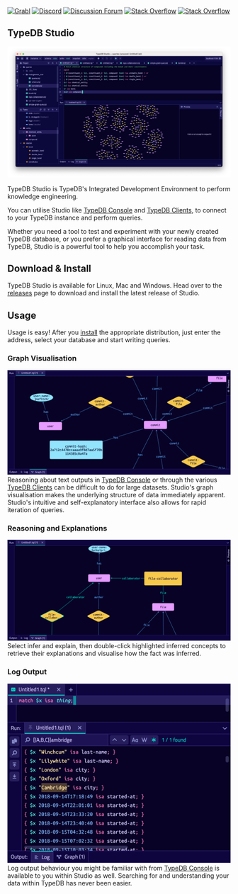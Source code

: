 [![Grabl](https://grabl.io/api/status/vaticle/typedb/badge.svg)](https://grabl.io/vaticle/typedb-studio)
[![Discord](https://img.shields.io/discord/665254494820368395?color=7382D8&label=chat&logo=discord&logoColor=ffffff)](https://vaticle.com/discord)
[![Discussion Forum](https://img.shields.io/discourse/https/forum.vaticle.com/topics.svg)](https://forum.vaticle.com)
[![Stack Overflow](https://img.shields.io/badge/stackoverflow-typedb-796de3.svg)](https://stackoverflow.com/questions/tagged/typedb)
[![Stack Overflow](https://img.shields.io/badge/stackoverflow-typeql-3dce8c.svg)](https://stackoverflow.com/questions/tagged/typeql)

## TypeDB Studio

[![TypeDB Studio](./images/studio_full_1.png)](./images/studio_full_1.png)

TypeDB Studio is TypeDB's Integrated Development Environment to perform knowledge engineering.

You can utilise Studio like [TypeDB Console](https://docs.vaticle.com/docs/console/console)
and [TypeDB Clients](http://docs.vaticle.com/docs/client-api/overview), to connect to your TypeDB instance and perform
queries.

Whether you need a tool to test and experiment with your newly created TypeDB database, or you prefer a graphical
interface for reading data from TypeDB, Studio is a powerful tool to help you accomplish your task. 

## Download & Install
TypeDB Studio is available for Linux, Mac and Windows. Head over to the 
[releases](https://github.com/vaticle/typedb-studio/releases) page to download and install the latest release of Studio.

## Usage
Usage is easy! After you [install](https://github.com/vaticle/typedb-studio/releases) the appropriate distribution,
just enter the address, select your database and start writing queries.

### Graph Visualisation
[![Graph Visualisation](./images/graph_vis_1.png)](./images/graph_vis_1.png)
Reasoning about text outputs in [TypeDB Console](https://docs.vaticle.com/docs/console/console) or through
the various [TypeDB Clients](http://docs.vaticle.com/docs/client-api/overview) can be difficult to do for large
datasets. Studio's graph visualisation makes the underlying structure of data immediately apparent. Studio's intuitive
and self-explanatory interface also allows for rapid iteration of queries.

### Reasoning and Explanations
[![Inference Visualisation](./images/infer_vis_1.png)](./images/infer_vis_1.png)
Select infer and explain, then double-click highlighted inferred concepts to retrieve their explanations and visualise
how the fact was inferred.

### Log Output
[![Log Output](./images/log_output_1.png)](./images/log_output_1.png)
Log output behaviour you might be familiar with from [TypeDB Console](https://docs.vaticle.com/docs/console/console) is 
available to you within Studio as well. Searching for and understanding your data within TypeDB has never been easier.
